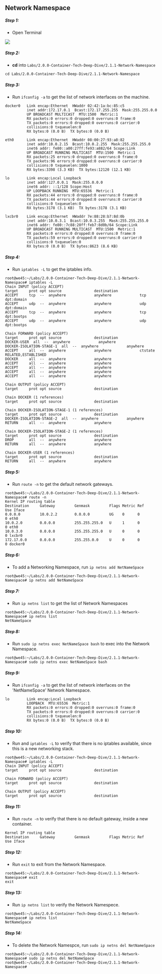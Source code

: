 ## Network Namespace

##### Step 1:

* Open Terminal

![](img/Open-Terminal.png)


##### Step 2:
*  **cd** into  `Labs/2.0.0-Container-Tech-Deep-Dive/2.1.1-Network-Namespace`

```cd Labs/2.0.0-Container-Tech-Deep-Dive/2.1.1-Network-Namespace```



##### Step 3:
*  Run `ifconfig -a` to get the list of network interfaces on the machine.

```
docker0   Link encap:Ethernet  HWaddr 02:42:1a:bc:85:c5  
          inet addr:172.17.0.1  Bcast:172.17.255.255  Mask:255.255.0.0
          UP BROADCAST MULTICAST  MTU:1500  Metric:1
          RX packets:0 errors:0 dropped:0 overruns:0 frame:0
          TX packets:0 errors:0 dropped:0 overruns:0 carrier:0
          collisions:0 txqueuelen:0 
          RX bytes:0 (0.0 B)  TX bytes:0 (0.0 B)

eth0      Link encap:Ethernet  HWaddr 08:00:27:93:a8:82  
          inet addr:10.0.2.15  Bcast:10.0.2.255  Mask:255.255.255.0
          inet6 addr: fe80::a00:27ff:fe93:a882/64 Scope:Link
          UP BROADCAST RUNNING MULTICAST  MTU:1500  Metric:1
          RX packets:25 errors:0 dropped:0 overruns:0 frame:0
          TX packets:96 errors:0 dropped:0 overruns:0 carrier:0
          collisions:0 txqueuelen:1000 
          RX bytes:3398 (3.3 KB)  TX bytes:12120 (12.1 KB)

lo        Link encap:Local Loopback  
          inet addr:127.0.0.1  Mask:255.0.0.0
          inet6 addr: ::1/128 Scope:Host
          UP LOOPBACK RUNNING  MTU:65536  Metric:1
          RX packets:44 errors:0 dropped:0 overruns:0 frame:0
          TX packets:44 errors:0 dropped:0 overruns:0 carrier:0
          collisions:0 txqueuelen:0 
          RX bytes:3178 (3.1 KB)  TX bytes:3178 (3.1 KB)

lxcbr0    Link encap:Ethernet  HWaddr 7e:88:28:b7:8d:0b  
          inet addr:10.0.3.1  Bcast:10.0.3.255  Mask:255.255.255.0
          inet6 addr: fe80::7c88:28ff:feb7:8d0b/64 Scope:Link
          UP BROADCAST RUNNING MULTICAST  MTU:1500  Metric:1
          RX packets:0 errors:0 dropped:0 overruns:0 frame:0
          TX packets:59 errors:0 dropped:0 overruns:0 carrier:0
          collisions:0 txqueuelen:0 
          RX bytes:0 (0.0 B)  TX bytes:8623 (8.6 KB)

```

##### Step 4:
* Run `iptables -L` to get the iptables info.

```
root@we45:~/Labs/2.0.0-Container-Tech-Deep-Dive/2.1.1-Network-Namespace# iptables -L
Chain INPUT (policy ACCEPT)
target     prot opt source               destination         
ACCEPT     tcp  --  anywhere             anywhere             tcp dpt:domain
ACCEPT     udp  --  anywhere             anywhere             udp dpt:domain
ACCEPT     tcp  --  anywhere             anywhere             tcp dpt:bootps
ACCEPT     udp  --  anywhere             anywhere             udp dpt:bootps

Chain FORWARD (policy ACCEPT)
target     prot opt source               destination         
DOCKER-USER  all  --  anywhere             anywhere            
DOCKER-ISOLATION-STAGE-1  all  --  anywhere             anywhere            
ACCEPT     all  --  anywhere             anywhere             ctstate RELATED,ESTABLISHED
DOCKER     all  --  anywhere             anywhere            
ACCEPT     all  --  anywhere             anywhere            
ACCEPT     all  --  anywhere             anywhere            
ACCEPT     all  --  anywhere             anywhere            
ACCEPT     all  --  anywhere             anywhere            

Chain OUTPUT (policy ACCEPT)
target     prot opt source               destination         

Chain DOCKER (1 references)
target     prot opt source               destination         

Chain DOCKER-ISOLATION-STAGE-1 (1 references)
target     prot opt source               destination         
DOCKER-ISOLATION-STAGE-2  all  --  anywhere             anywhere            
RETURN     all  --  anywhere             anywhere            

Chain DOCKER-ISOLATION-STAGE-2 (1 references)
target     prot opt source               destination         
DROP       all  --  anywhere             anywhere            
RETURN     all  --  anywhere             anywhere            

Chain DOCKER-USER (1 references)
target     prot opt source               destination         
RETURN     all  --  anywhere             anywhere 

```

##### Step 5:
* Run `route -n` to get the default network gateways.

```
root@we45:~/Labs/2.0.0-Container-Tech-Deep-Dive/2.1.1-Network-Namespace# route -n
Kernel IP routing table
Destination     Gateway         Genmask         Flags Metric Ref    Use Iface
0.0.0.0         10.0.2.2        0.0.0.0         UG    0      0        0 eth0
10.0.2.0        0.0.0.0         255.255.255.0   U     1      0        0 eth0
10.0.3.0        0.0.0.0         255.255.255.0   U     0      0        0 lxcbr0
172.17.0.0      0.0.0.0         255.255.0.0     U     0      0        0 docker0

```

##### Step 6:
* To add a Networking Namespace, run `ip netns add NetNameSpace`

```root@we45:~/Labs/2.0.0-Container-Tech-Deep-Dive/2.1.1-Network-Namespace# ip netns add NetNameSpace```

##### Step 7:
* Run `ip netns list` to get the list of Network Namespaces

```
root@we45:~/Labs/2.0.0-Container-Tech-Deep-Dive/2.1.1-Network-Namespace# ip netns list
NetNameSpace
```

##### Step 8:
* Run `sudo ip netns exec NetNameSpace bash` to exec into the Network Namespace.

```
root@we45:~/Labs/2.0.0-Container-Tech-Deep-Dive/2.1.1-Network-Namespace# sudo ip netns exec NetNameSpace bash
```

##### Step 9:
* Run `ifconfig -a` to get the list of network interfaces on the 'NetNameSpace' Network Namespace.

```root@we45:~/Labs/2.0.0-Container-Tech-Deep-Dive/2.1.1-Network-Namespace# ifconfig -a
lo        Link encap:Local Loopback  
          LOOPBACK  MTU:65536  Metric:1
          RX packets:0 errors:0 dropped:0 overruns:0 frame:0
          TX packets:0 errors:0 dropped:0 overruns:0 carrier:0
          collisions:0 txqueuelen:0 
          RX bytes:0 (0.0 B)  TX bytes:0 (0.0 B)
```

##### Step 10:
* Run  and `iptables -L` to verify that there is no iptables available, since this is a new networking stack.

```
root@we45:~/Labs/2.0.0-Container-Tech-Deep-Dive/2.1.1-Network-Namespace# iptables -L
Chain INPUT (policy ACCEPT)
target     prot opt source               destination         

Chain FORWARD (policy ACCEPT)
target     prot opt source               destination         

Chain OUTPUT (policy ACCEPT)
target     prot opt source               destination

```
##### Step 11:              
* Run `route -n` to verify that there is no default gateway, inside a new container.

```root@we45:~/Labs/2.0.0-Container-Tech-Deep-Dive/2.1.1-Network-Namespace# route -n
Kernel IP routing table
Destination     Gateway         Genmask         Flags Metric Ref    Use Iface
```

##### Step 12:
* Run `exit` to exit from the Network Namespace.

```
root@we45:~/Labs/2.0.0-Container-Tech-Deep-Dive/2.1.1-Network-Namespace# exit
exit

```


##### Step 13:
* Run  `ip netns list` to verify the Network Namespece.

```
root@we45:~/Labs/2.0.0-Container-Tech-Deep-Dive/2.1.1-Network-Namespace# ip netns list
NetNameSpace

```

##### Step 14:
* To delete the Network Namespce, run `sudo ip netns del NetNameSpace`

```
root@we45:~/Labs/2.0.0-Container-Tech-Deep-Dive/2.1.1-Network-Namespace# sudo ip netns del NetNameSpace
root@we45:~/Labs/2.0.0-Container-Tech-Deep-Dive/2.1.1-Network-Namespace# 
```
